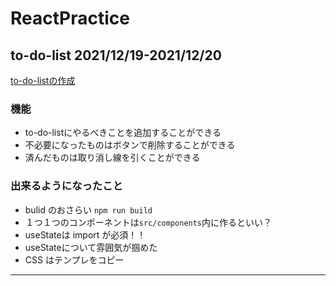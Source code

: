 # ReactPractice

## to-do-list 2021/12/19-2021/12/20

[to-do-listの作成](https://github.com/Shin-sibainu/react-todoapp-youtube)

### 機能

- to-do-listにやるべきことを追加することができる
- 不必要になったものはボタンで削除することができる
- 済んだものは取り消し線を引くことができる

### 出来るようになったこと
- bulid のおさらい ```npm run build```
- １つ１つのコンポーネントは`src/components`内に作るといい？
- useStateは import が必須！！
- useStateについて雰囲気が掴めた
- CSS はテンプレをコピー

<hr>
